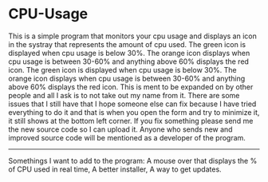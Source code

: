 # CPU-Usage
This is a simple program that monitors your cpu usage and displays an icon in the systray that represents the amount of cpu used. The green icon is displayed when cpu usage is below 30%. The orange icon displays when cpu usage is between 30-60% and anything above 60% displays the red icon.
The green icon is displayed when cpu usage is below 30%. The orange icon displays when cpu usage is between 30-60% and anything 
above 60% displays the red icon.
This is ment to be expanded on by other people and all I ask is to not take out my name from it.
There are some issues that I still have that I hope someone else can fix because I have tried everything to do it and that is 
when you open the form and try to minimize it, it still shows at the bottom left corner. If you fix something please send me the new source code so I can upload it. Anyone who sends new and improved source code will be mentioned as a developer of the program.

--------------------------------------------------------------------------------------------------------------------------------
 Somethings I want to add to the program:
 A mouse over that displays the % of CPU used in real time,
 A better installer,
 A way to get updates.
